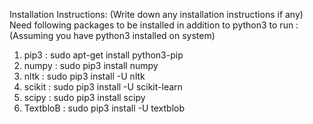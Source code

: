 Installation Instructions: (Write down any installation instructions if any)
Need following packages to be installed in addition to python3 to run :
(Assuming you have python3 installed on system)

1. pip3     : sudo apt-get install python3-pip
2. numpy    : sudo pip3 install numpy
3. nltk     : sudo pip3 install -U nltk
4. scikit   : sudo pip3 install -U scikit-learn
5. scipy    : sudo pip3 install scipy
6. TextbloB : sudo pip3 install -U textblob
